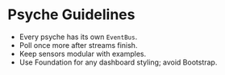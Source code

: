 # Psyche Guidelines
- Every psyche has its own `EventBus`.
- Poll once more after streams finish.
- Keep sensors modular with examples.
- Use Foundation for any dashboard styling; avoid Bootstrap.
